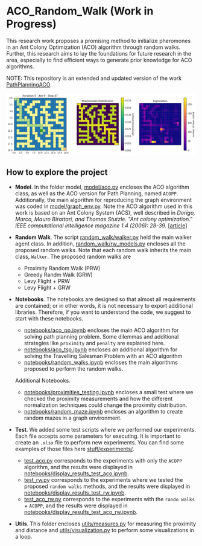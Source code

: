 # ACO_Random_Walk (Work in Progress)

This research work proposes a promising method to initialize pheromones in an Ant Colony Optimization (ACO) algorithm through random walks. Further, this research aims to lay the foundations for future research in the area, especially to find efficient ways to generate prior knowledge for ACO algorithms.

NOTE: This repository is an extended and updated version of the work [PathPlanningACO](https://github.com/ZosoV/PathPlanningACO).

![hypothesis](./stuff/aco_hypothesis.png)

## How to explore the project

* **Model**. In the folder model, [model/aco.py](./model/aco.py) encloses the ACO algorithm class, as well as the ACO version for Path Planning, named `ACOPP`. Additionally, the main algorithm for reproducing the graph environment was coded in [model/graph_env.py](./model/graph_env.py). Note the ACO algorithm used in this work is based on an Ant Colony System (ACS), well described in *Dorigo, Marco, Mauro Birattari, and Thomas Stutzle. "Ant colony optimization." IEEE computational intelligence magazine 1.4 (2006): 28-39.* [[article]](https://ieeexplore.ieee.org/abstract/document/4129846)

* **Random Walk**. The script [random_walk/walker.py](./random_walk/walker.py) held the main walker agent class. In addition, [random_walk/rw_models.py](./random_walk/rw_models.py) encloses all the proposed random walks. Note that each random walk inherits the main class, `Walker`. The proposed random walks are

    * Proximity Random Walk (PRW)
    * Greedy Randm Walk (GRW)
    * Levy Flight + PRW
    * Levy Flight + GRW

* **Notebooks**. The notebooks are designed so that almost all requirements are contained; or in other words, it is not necessary to export additional libraries. Therefore, if you want to understand the code, we suggest to start with these notebooks.
    * [notebooks/aco_pp.ipynb](./notebooks/aco_pp.ipynb) encloses the main ACO algorithm for solving path planning problem. Some dilemmas and additional strategies like `proximity` and `penalty` are explained here.
    * [notebooks/aco_tsp.ipynb](./notebooks/aco_tsp.ipynb) encloses an additional algorithm for solving the Travelling Salesman Problem with an ACO algorithm
    * [notebooks/random_walks.ipynb](./notebooks/random_walks.ipynb) encloses the main algorithms proposed to perform the random walks.

    Additional Notebooks.
    * [notebooks/proximities_testing.ipynb](notebooks/proximities_testing.ipynb) encloses a small test where we checked the proximity measurements and how the different normalization techniques could change the proximity distribution.
    * [notebooks/random_maze.ipynb](./notebooks/random_maze.ipynb) encloses an algorithm to create random mazes in a graph environment.


* **Test**. We added some test scripts where we performed our experiments. Each file accepts some parameters for executing. It is important to create an `.xlsx` file to perform new experiments. You can find some examples of those files here [stuff/experiments/](./stuff/experiments/).
    * [test_aco.py](./test_aco.py) corresponds to the experiments with only the `ACOPP` algorithm, and the results were displayed in [notebooks/display_results_test_aco.ipynb](notebooks/display_results_test_aco.ipynb).
    * [test_rw.py](./test_rw.py) corresponds to the experiments where we tested the proposed `random walks` methods, and the results were displayed in [notebooks/display_results_test_rw.ipynb](notebooks/display_results_test_rw.ipynb).
    * [test_aco_rw.py](./test_aco_rw.py) corresponds to the experiments with the `rando walks` + `ACOPP`, and the results were displayed in [notebooks/display_results_test_aco_rw.ipynb](notebooks/display_results_test_aco_rw.ipynb).

* **Utils**. This folder encloses [utils/measures.py](./utils/measures.py) for measuring the proximity and distance and [utils/visualization.py](./utils/visualization.py) to perform some visualizations in a loop.